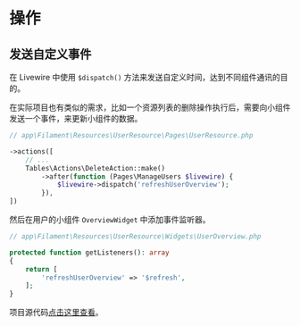 # 操作

## 发送自定义事件

在 Livewire 中使用 `$dispatch()` 方法来发送自定义时间，达到不同组件通讯的目的。

在实际项目也有类似的需求，比如一个资源列表的删除操作执行后，需要向小组件发送一个事件，来更新小组件的数据。

```php
// app\Filament\Resources\UserResource\Pages\UserResource.php

->actions([
    // ...
    Tables\Actions\DeleteAction::make()
        ->after(function (Pages\ManageUsers $livewire) {
            $livewire->dispatch('refreshUserOverview');
        }),
])
```

然后在用户的小组件 `OverviewWidget` 中添加事件监听器。

```php
// app\Filament\Resources\UserResource\Widgets\UserOverview.php

protected function getListeners(): array
{
    return [
        'refreshUserOverview' => '$refresh',
    ];
}
```

项目源代码[点击这里查看](https://github.com/curder/filament-widget-refresh-demo)。